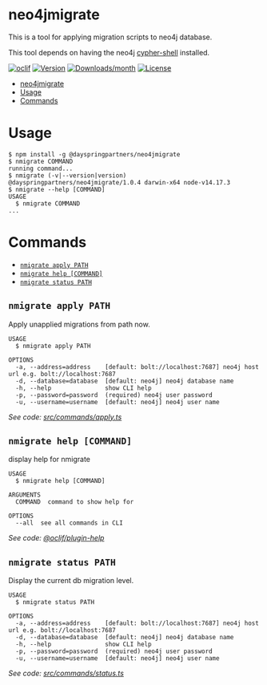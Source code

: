 # neo4jmigrate

This is a tool for applying migration scripts to neo4j database.

This tool depends on having the neo4j [cypher-shell](https://neo4j.com/docs/operations-manual/current/tools/cypher-shell/) installed.

[![oclif](https://img.shields.io/badge/cli-oclif-brightgreen.svg)](https://oclif.io)
[![Version](https://img.shields.io/npm/v/@dayspringpartners/neo4jmigrate.svg)](https://nodei.co/npm/@dayspringpartners/neo4jmigrate)
[![Downloads/month](https://img.shields.io/npm/dm/@dayspringpartners/neo4jmigrate.svg)](https://nodei.co/npm/@dayspringpartners/neo4jmigrate)
[![License](https://img.shields.io/npm/l/@dayspringpartners/neo4jmigrate.svg)](https://github.com/dayspring-tech/neo4jmigrate/blob/master/package.json)

<!-- toc -->
* [neo4jmigrate](#neo4jmigrate)
* [Usage](#usage)
* [Commands](#commands)
<!-- tocstop -->

# Usage

<!-- usage -->
```sh-session
$ npm install -g @dayspringpartners/neo4jmigrate
$ nmigrate COMMAND
running command...
$ nmigrate (-v|--version|version)
@dayspringpartners/neo4jmigrate/1.0.4 darwin-x64 node-v14.17.3
$ nmigrate --help [COMMAND]
USAGE
  $ nmigrate COMMAND
...
```
<!-- usagestop -->

# Commands

<!-- commands -->
* [`nmigrate apply PATH`](#nmigrate-apply-path)
* [`nmigrate help [COMMAND]`](#nmigrate-help-command)
* [`nmigrate status PATH`](#nmigrate-status-path)

## `nmigrate apply PATH`

Apply unapplied migrations from path now.

```
USAGE
  $ nmigrate apply PATH

OPTIONS
  -a, --address=address    [default: bolt://localhost:7687] neo4j host url e.g. bolt://localhost:7687
  -d, --database=database  [default: neo4j] neo4j database name
  -h, --help               show CLI help
  -p, --password=password  (required) neo4j user password
  -u, --username=username  [default: neo4j] neo4j user name
```

_See code: [src/commands/apply.ts](https://github.com/dayspring-tech/neo4jmigrate/blob/v1.0.4/src/commands/apply.ts)_

## `nmigrate help [COMMAND]`

display help for nmigrate

```
USAGE
  $ nmigrate help [COMMAND]

ARGUMENTS
  COMMAND  command to show help for

OPTIONS
  --all  see all commands in CLI
```

_See code: [@oclif/plugin-help](https://github.com/oclif/plugin-help/blob/v3.2.3/src/commands/help.ts)_

## `nmigrate status PATH`

Display the current db migration level.

```
USAGE
  $ nmigrate status PATH

OPTIONS
  -a, --address=address    [default: bolt://localhost:7687] neo4j host url e.g. bolt://localhost:7687
  -d, --database=database  [default: neo4j] neo4j database name
  -h, --help               show CLI help
  -p, --password=password  (required) neo4j user password
  -u, --username=username  [default: neo4j] neo4j user name
```

_See code: [src/commands/status.ts](https://github.com/dayspring-tech/neo4jmigrate/blob/v1.0.4/src/commands/status.ts)_
<!-- commandsstop -->
